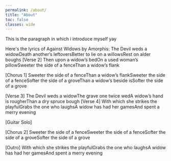 ```yaml
---
permalink: /about/
title: "About"
toc: false
classes: wide
---
```


This is the paragraph in which i introduce myself yay

Here's the lyrics of Against Widows by Amorphis:
The Devil weds a widowDeath another’s leftoversBetter to lie on a willowsRest on alder boughs
[Verse 2]
Then upon a widow’s bedOn a used woman’s pillowSweeter the side of a fenceThan a widow’s flank

[Chorus 1]
Sweeter the side of a fenceThan a widow’s flankSweeter the side of a fenceSofter the side of a groveThan a widow’s beside isSofter the side of a grove

[Verse 3]
The Devil weds a widowThe grave one twice wedA widow’s hand is rougherThan a dry spruce bough
[Verse 4]
With which she strikes the playfulGrabs the one who laughsA widow has had her gamesAnd spent a merry evening

[Guitar Solo]

[Chorus 2]
Sweeter the side of a fenceSweeter the side of a fenceSofter the side of a groveSofter the side of a grove

[Outro]
With which she strikes the playfulGrabs the one who laughsA widow has had her gamesAnd spent a merry evening